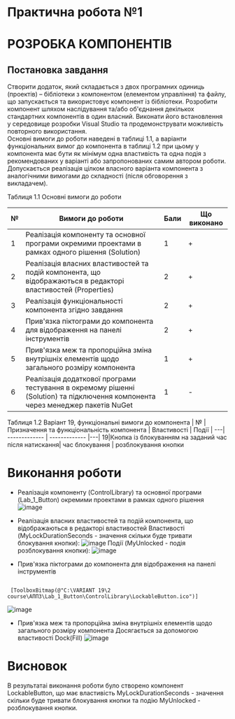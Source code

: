 # Практична робота №1
# РОЗРОБКА КОМПОНЕНТІВ
## Постановка завдання
Створити додаток, який складається з двох програмних одиниць (проектів) – бібліотеки з компонентом (елементом управління) та файлу, що запускається та використовує компонент із бібліотеки. Розробити компонент шляхом наслідування та/або об'єднання декількох стандартних компонентів в один власний. Виконати його встановлення у середовище розробки Visual Studio та продемонструвати можливість повторного використання.  
Основні вимоги до роботи наведені в таблиці 1.1, а варіанти функціональних вимог до компонента в таблиці 1.2 при цьому у компонента має бути як мінімум одна властивість та одна подія з рекомендованих у варіанті або запропонованих самим автором роботи. Допускається реалізація цілком власного варіанта компонента з аналогічними вимогами до складності (після обговорення з викладачем).

Таблиця 1.1 Основні вимоги до роботи

| № | Вимоги до роботи  | Бали | Що виконано| 
---| ------------- | ------------- |---|
1|Реалізація компоненту та основної програми окремими проектами в рамках одного рішення (Solution)| 1  | +
2| Реалізація власних властивостей та подій компонента, що відображаються в редакторі властивостей (Properties) | 2  | +
3| Реалізація функціональності компонента згідно завдання | 2  | +
4| Прив'язка піктограми до компонента для відображення на панелі інструментів | 2  | +
5| Прив'язка меж та пропорційна зміна внутрішніх елементів щодо загального розміру компонента | 1  | +
6| Реалізація додаткової програми тестування в окремому рішенні (Solution) та підключення компонента через менеджер пакетів NuGet | 1  | -

Таблиця 1.2 Варіант 19, функціональні вимоги до компонента
| № | Призначення та функціональність компонента  | Властивості | Події | 
---| ------------- | ------------- |---|
19|Кнопка із блокуванням на заданий час після натискання| час блокування  | розблокування кнопки

# Виконання роботи
 - Реалізація компоненту (ControlLibrary) та основної програми (Lab_1_Button) окремими проектами в рамках одного рішення  
![image](https://github.com/JuliaSylenok/Lab_1_Sylenok_Net/assets/149322465/1ed9587d-5fd5-44ee-9f3d-6610fc635936)

- Реалізація власних властивостей та подій компонента, що відображаються в редакторі властивостей
Властивості (MyLockDurationSeconds - значення скільки буде тривати блокування кнопки):
  ![image](https://github.com/JuliaSylenok/Lab_1_Sylenok_Net/assets/149322465/79904a6d-9d65-4e20-9437-5ab6c5bff4a8)
Події (MyUnlocked - подія розблокування кнопки):
![image](https://github.com/JuliaSylenok/Lab_1_Sylenok_Net/assets/149322465/8e21e083-4582-40fb-a782-456d882f3956)
- Прив'язка піктограми до компонента для відображення на панелі інструментів
```

 [ToolboxBitmap(@"C:\VARIANT 19\2 course\АППЗ\Lab_1_Button\ControlLibrary\LockableButton.ico")]

```
![image](https://github.com/JuliaSylenok/Lab_1_Sylenok_Net/assets/149322465/4453c148-d550-4dc7-abb0-a72940f5e506)

- Прив'язка меж та пропорційна зміна внутрішніх елементів щодо загального розміру компонента
  Досягається за допомогою властивості Dock(Fill)
  ![image](https://github.com/JuliaSylenok/Lab_1_Sylenok_Net/assets/149322465/7ff53258-3c54-4aaa-8d18-25f469a1dade)

# Висновок

В результатаі виконання роботи було створено компонент LockableButton, що має властивість MyLockDurationSeconds - значення скільки буде тривати блокування кнопки та подію MyUnlocked - розблокування кнопки.

